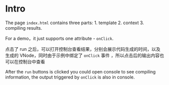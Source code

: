 # Intro

The page `index.html` contains three parts: 1. template 2. context 3. compiling results.

For a demo，it just supports one attribute - `onClick`.

点击了 run 之后，可以打开控制台查看结果，分别会展示代码生成的时间，以及生成的 VNode，同时由于示例中绑定了 `onClick` 事件
，所以点击后的输出内容也可以在控制台中查看

After the `run` buttons is clicked you could open console to see compiling information, the output triggered by `onClick` is also in console.
